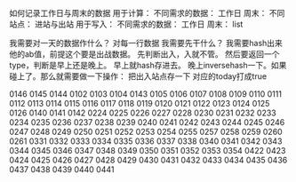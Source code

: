 如何记录工作日与周末的数据
用于计算：
不同需求的数据：
    工作日 周末：
        不同站点：
            进站与出站
用于写入：
不同需求的数据：
    工作日 周末：
        list


我需要对一天的数据作什么？
对每一行数据
我需要先干什么？
我需要hash出来他的ab值，前提这个要是出战数据。
先判断出入，入就不管。
然后要返回一个type，判断是早上还是晚上。
早上就hash存进去。
晚上inversehash一下。如果碰上了。那么就需要做一下操作：
    把出入站点存一下
    对应的today打成true

0146
0145
0144
0102
0103
0104
0143
0105
0106
0107
0108
0109
0110
0111
0112
0113
0114
0115
0116
0117
0118
0119
0120
0121
0122
0123
0124
0125
0126
0140
0141
0142
0224
0225
0226
0227
0228
0230
0231
0232
0233
0234
0235
0236
0237
0238
0239
0240
0241
0242
0243
0244
0245
0246
0247
0248
0249
0250
0251
0252
0253
0254
0255
0257
0258
0259
0260
0261
0331
0332
0333
0334
0335
0336
0337
0338
0340
0341
0342
0343
0344
0345
0346
0347
0348
0349
0350
0351
0352
0353
0354
0422
0423
0424
0425
0426
0427
0428
0429
0430
0431
0432
0433
0434
0435
0436
0437
0438
0439
0440
0441
